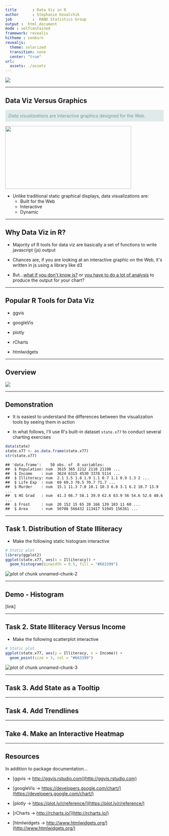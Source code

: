 ```yaml
---
title       : Data Viz in R
author      : Stephanie Kovalchik
job         :  RAND Statistics Group
output :  html_document
mode : selfcontained
framework: revealjs
hitheme : zenburn
revealjs:
  theme: solarized
  transition: none
  center: "true"
url:
  assets: ./assets
--- 
```


<img src="assets/img/dataviz_ad.png" />

---

## Data Viz Versus Graphics

<p style="align:left;color:#669999;background-color:#e0eaea;padding:2%;"><i>Data visualizations</i> are interactive graphics designed for the Web.</p>

<img src="assets/img/dataviz_model.png" width='400px' height='200px' />

* Unlike traditional static graphical displays, data visualizations are:
  - Built for the Web
  - Interactive
  - Dynamic

---

## Why Data Viz in R?

* Majority of R tools for data viz are basically a set of functions to write javascript (js) output

* Chances are, if you are looking at an interactive graphic on the Web, it's written in js using a library like d3

* But...<u>what if you don't know js?</u> or <u>you have to do a lot of analysis</u> to produce the output for your chart?

---

## Popular R Tools for Data Viz

* ggvis

* googleVis

* plotly

* rCharts

* htmlwidgets

---

## Overview

<img src="assets/img/comparison_table.png" />

---

## Demonstration

* It is easiest to understand the differences between the visualization tools by seeing them in action

* In what follows, I'll use R's built-in dataset <code>state.x77</code> to conduct several charting exercises


```r
data(state)
state.x77 <- as.data.frame(state.x77)
str(state.x77)
```

```
## 'data.frame':	50 obs. of  8 variables:
##  $ Population: num  3615 365 2212 2110 21198 ...
##  $ Income    : num  3624 6315 4530 3378 5114 ...
##  $ Illiteracy: num  2.1 1.5 1.8 1.9 1.1 0.7 1.1 0.9 1.3 2 ...
##  $ Life Exp  : num  69 69.3 70.5 70.7 71.7 ...
##  $ Murder    : num  15.1 11.3 7.8 10.1 10.3 6.8 3.1 6.2 10.7 13.9 ...
##  $ HS Grad   : num  41.3 66.7 58.1 39.9 62.6 63.9 56 54.6 52.6 40.6 ...
##  $ Frost     : num  20 152 15 65 20 166 139 103 11 60 ...
##  $ Area      : num  50708 566432 113417 51945 156361 ...
```

---

## Task 1. Distribution of State Illiteracy

* Make the following static histogram interactive


```r
# Static plot
library(ggplot2)
ggplot(state.x77, aes(x = Illiteracy)) +
  geom_histogram(binwidth = 0.5, fill = "#663399")
```

![plot of chunk unnamed-chunk-2](assets/fig/unnamed-chunk-2-1.png) 

---

## Demo - Histogram

[link]

---

## Task 2. State Illiteracy Versus Income 

* Make the following scatterplot interactive


```r
# Static plot
ggplot(state.x77, aes(y = Illiteracy, x = Income)) +
  geom_point(size = 3, col = "#663399")   
```

![plot of chunk unnamed-chunk-3](assets/fig/unnamed-chunk-3-1.png) 

---

## Task 3. Add State as a Tooltip

---

## Task 4. Add Trendlines


---


## Take 4. Make an Interactive Heatmap


---

## Resources 

In addition to package documentation...

* [ggvis -> http://ggvis.rstudio.com](http://ggvis.rstudio.com)

* [googleVis -> https://developers.google.com/chart/](https://developers.google.com/chart/)

* [plotly -> https://plot.ly/r/reference/](https://plot.ly/r/reference/)

* [rCharts -> http://rcharts.io/](http://rcharts.io/)

* [htmlwidgets -> http://www.htmlwidgets.org/](http://www.htmlwidgets.org/)



